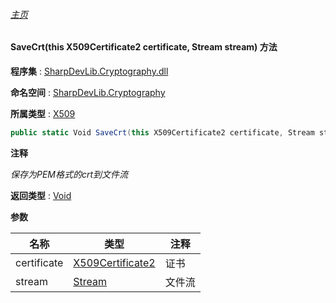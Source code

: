 ###### [主页](./Index.md "主页")

#### SaveCrt(this X509Certificate2 certificate, Stream stream) 方法

**程序集** : [SharpDevLib.Cryptography.dll](./SharpDevLib.Cryptography.assembly.md "SharpDevLib.Cryptography.dll")

**命名空间** : [SharpDevLib.Cryptography](./SharpDevLib.Cryptography.namespace.md "SharpDevLib.Cryptography")

**所属类型** : [X509](./SharpDevLib.Cryptography.X509.md "X509")

``` csharp
public static Void SaveCrt(this X509Certificate2 certificate, Stream stream)
```

**注释**

*保存为PEM格式的crt到文件流*



**返回类型** : [Void](https://learn.microsoft.com/en-us/dotnet/api/system.void "Void")


**参数**

|名称|类型|注释|
|---|---|---|
|certificate|[X509Certificate2](https://learn.microsoft.com/en-us/dotnet/api/system.security.cryptography.x509certificates.x509certificate2 "X509Certificate2")|证书|
|stream|[Stream](https://learn.microsoft.com/en-us/dotnet/api/system.io.stream "Stream")|文件流|


